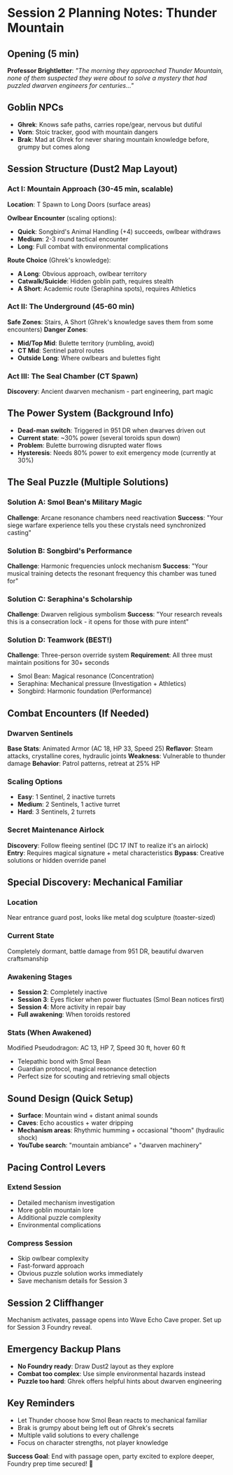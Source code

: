 # Session 2 Planning Notes: Thunder Mountain

## Opening (5 min)
**Professor Brightletter**: *"The morning they approached Thunder Mountain, none of them suspected they were about to solve a mystery that had puzzled dwarven engineers for centuries..."*

## Goblin NPCs
- **Ghrek**: Knows safe paths, carries rope/gear, nervous but dutiful
- **Vorn**: Stoic tracker, good with mountain dangers
- **Brak**: Mad at Ghrek for never sharing mountain knowledge before, grumpy but comes along

## Session Structure (Dust2 Map Layout)

### Act I: Mountain Approach (30-45 min, scalable)
**Location**: T Spawn to Long Doors (surface areas)

**Owlbear Encounter** (scaling options):
- **Quick**: Songbird's Animal Handling (+4) succeeds, owlbear withdraws
- **Medium**: 2-3 round tactical encounter
- **Long**: Full combat with environmental complications

**Route Choice** (Ghrek's knowledge):
- **A Long**: Obvious approach, owlbear territory
- **Catwalk/Suicide**: Hidden goblin path, requires stealth
- **A Short**: Academic route (Seraphina spots), requires Athletics

### Act II: The Underground (45-60 min)
**Safe Zones**: Stairs, A Short (Ghrek's knowledge saves them from some encounters)
**Danger Zones**: 
- **Mid/Top Mid**: Bulette territory (rumbling, avoid)
- **CT Mid**: Sentinel patrol routes
- **Outside Long**: Where owlbears and bulettes fight

### Act III: The Seal Chamber (CT Spawn)
**Discovery**: Ancient dwarven mechanism - part engineering, part magic

## The Power System (Background Info)
- **Dead-man switch**: Triggered in 951 DR when dwarves driven out
- **Current state**: ~30% power (several toroids spun down)
- **Problem**: Bulette burrowing disrupted water flows
- **Hysteresis**: Needs 80% power to exit emergency mode (currently at 30%)

## The Seal Puzzle (Multiple Solutions)

### Solution A: Smol Bean's Military Magic
**Challenge**: Arcane resonance chambers need reactivation
**Success**: "Your siege warfare experience tells you these crystals need synchronized casting"

### Solution B: Songbird's Performance  
**Challenge**: Harmonic frequencies unlock mechanism
**Success**: "Your musical training detects the resonant frequency this chamber was tuned for"

### Solution C: Seraphina's Scholarship
**Challenge**: Dwarven religious symbolism
**Success**: "Your research reveals this is a consecration lock - it opens for those with pure intent"

### Solution D: Teamwork (BEST!)
**Challenge**: Three-person override system
**Requirement**: All three must maintain positions for 30+ seconds
- Smol Bean: Magical resonance (Concentration)
- Seraphina: Mechanical pressure (Investigation + Athletics)  
- Songbird: Harmonic foundation (Performance)

## Combat Encounters (If Needed)

### Dwarven Sentinels
**Base Stats**: Animated Armor (AC 18, HP 33, Speed 25)
**Reflavor**: Steam attacks, crystalline cores, hydraulic joints
**Weakness**: Vulnerable to thunder damage
**Behavior**: Patrol patterns, retreat at 25% HP

### Scaling Options
- **Easy**: 1 Sentinel, 2 inactive turrets
- **Medium**: 2 Sentinels, 1 active turret  
- **Hard**: 3 Sentinels, 2 turrets

### Secret Maintenance Airlock
**Discovery**: Follow fleeing sentinel (DC 17 INT to realize it's an airlock)
**Entry**: Requires magical signature + metal characteristics
**Bypass**: Creative solutions or hidden override panel

## Special Discovery: Mechanical Familiar

### Location
Near entrance guard post, looks like metal dog sculpture (toaster-sized)

### Current State  
Completely dormant, battle damage from 951 DR, beautiful dwarven craftsmanship

### Awakening Stages
- **Session 2**: Completely inactive
- **Session 3**: Eyes flicker when power fluctuates (Smol Bean notices first)
- **Session 4**: More activity in repair bay
- **Full awakening**: When toroids restored

### Stats (When Awakened)
Modified Pseudodragon: AC 13, HP 7, Speed 30 ft, hover 60 ft
- Telepathic bond with Smol Bean
- Guardian protocol, magical resonance detection
- Perfect size for scouting and retrieving small objects

## Sound Design (Quick Setup)
- **Surface**: Mountain wind + distant animal sounds
- **Caves**: Echo acoustics + water dripping
- **Mechanism areas**: Rhythmic humming + occasional "thoom" (hydraulic shock)
- **YouTube search**: "mountain ambiance" + "dwarven machinery"

## Pacing Control Levers

### Extend Session
- Detailed mechanism investigation
- More goblin mountain lore
- Additional puzzle complexity
- Environmental complications

### Compress Session  
- Skip owlbear complexity
- Fast-forward approach
- Obvious puzzle solution works immediately
- Save mechanism details for Session 3

## Session 2 Cliffhanger
Mechanism activates, passage opens into Wave Echo Cave proper. Set up for Session 3 Foundry reveal.

## Emergency Backup Plans
- **No Foundry ready**: Draw Dust2 layout as they explore
- **Combat too complex**: Use simple environmental hazards instead
- **Puzzle too hard**: Ghrek offers helpful hints about dwarven engineering

## Key Reminders
- Let Thunder choose how Smol Bean reacts to mechanical familiar
- Brak is grumpy about being left out of Ghrek's secrets
- Multiple valid solutions to every challenge
- Focus on character strengths, not player knowledge

**Success Goal**: End with passage open, party excited to explore deeper, Foundry prep time secured! 🎲